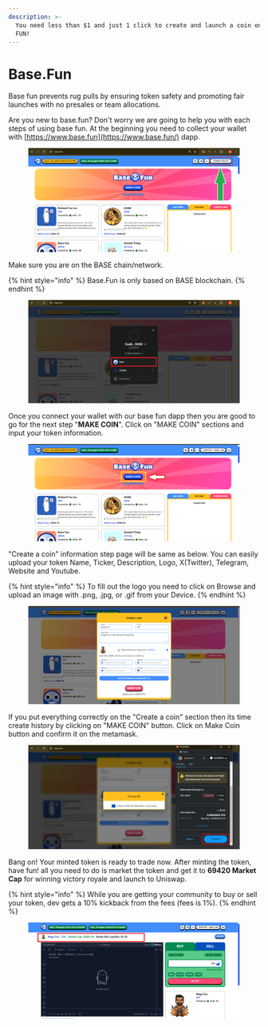 ```yaml
---
description: >-
  You need less than $1 and just 1 click to create and launch a coin on BASE
  FUN!
---
```


# Base.Fun

Base fun prevents rug pulls by ensuring token safety and promoting fair launches with no presales or team allocations.



Are you new to base.fun? Don't worry we are going to help you with each steps of using base fun.  At the beginning you need to collect your wallet with [https://www.base.fun](https://www.base.fun/) dapp.

<figure><img src="../.gitbook/assets/1baseconn (1).png" alt=""><figcaption></figcaption></figure>





Make sure you are on the BASE chain/network.

{% hint style="info" %}
Base.Fun is only based on BASE blockchain.
{% endhint %}

<figure><img src="../.gitbook/assets/2base (1).png" alt=""><figcaption></figcaption></figure>





Once you connect your wallet with our base fun dapp then you are good to go for the next step "**MAKE COIN**". Click on "MAKE COIN" sections and input your token information.

<figure><img src="../.gitbook/assets/3base (1).png" alt=""><figcaption></figcaption></figure>





"Create a coin" information step page will be same as below. You can easily upload your token Name, Ticker, Description, Logo, X(Twitter), Telegram, Website and Youtube.&#x20;

{% hint style="info" %}
To fill out the logo you need to click on Browse and upload an image with .png, .jpg, or .gif from your Device.
{% endhint %}

<figure><img src="../.gitbook/assets/4base (1).png" alt=""><figcaption></figcaption></figure>





If you put everything correctly on the "Create a coin" section then its time create history by clicking on "MAKE COIN" button. Click on Make Coin button and confirm it on the metamask.

<figure><img src="../.gitbook/assets/5base (1).png" alt=""><figcaption></figcaption></figure>



Bang on! Your minted token is ready to trade now. After minting the token, have fun! all you need to do is market the token and get it to **69420 Market Cap** for winning victory royale and launch to Uniswap.

{% hint style="info" %}
While you are getting your community to buy or sell your token, dev gets a 10% kickback from the fees (fees is 1%).
{% endhint %}

<figure><img src="../.gitbook/assets/6base (1).png" alt=""><figcaption></figcaption></figure>
